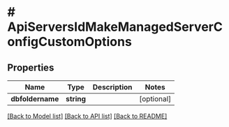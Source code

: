 # # ApiServersIdMakeManagedServerConfigCustomOptions

## Properties

Name | Type | Description | Notes
------------ | ------------- | ------------- | -------------
**dbfoldername** | **string** |  | [optional]

[[Back to Model list]](../../README.md#models) [[Back to API list]](../../README.md#endpoints) [[Back to README]](../../README.md)
